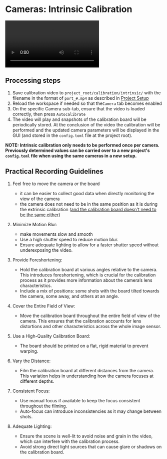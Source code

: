 # Cameras: Intrinsic Calibration

<video  controls>
  <source src="../videos/intrinsic_calibration_demo.mp4" type="video/mp4">
</video>

## Processing steps

1. Save calibration video to `project_root/calibration/intrinsic/` with the filename in the format of `port_#.mp4` as described in [Project Setup](project_setup.md#stage-1-intrinsic-calibration)
2. Reload the workspace if needed so that the`Camera` tab becomes enabled 
3. On the specific Camera sub-tab, ensure that the video is loaded correctly, then press `Autocalibrate`
4. The video will play and snapshots of the calibration board will be periodically stored. At the conclusion of the video the calibration will be performed and the updated camera parameters will be displayed in the GUI (and stored in the `config.toml` file at the project root).

**NOTE: Intrinsic calibration only needs to be performed once per camera. Previously determined values can be carried over to a new project's `config.toml` file when using the same cameras in a new setup.** 

## Practical Recording Guidelines
1. Feel free to move the camera *or* the board
    - it can be easier to collect good data when directly monitoring the view of the camera
    - the camera does not need to be in the same position as it is during the extrinsic calibration ([and the calibration board doesn't need to be the same either](calibration_board.md#different-boards-from-intrinsic-and-extrinsic-calibration))

2. Minimize Motion Blur:
    - make movements slow and smooth 
    - Use a high shutter speed to reduce motion blur. 
    - Ensure adequate lighting to allow for a faster shutter speed without underexposing the video.

3. Provide Foreshortening:
    - Hold the calibration board at various angles relative to the camera. This introduces foreshortening, which is crucial for the calibration process as it provides more information about the camera’s lens characteristics.
    - Include a mix of positions: some shots with the board tilted towards the camera, some away, and others at an angle.

4. Cover the Entire Field of View:
    - Move the calibration board throughout the entire field of view of the camera. This ensures that the calibration accounts for lens distortions and other characteristics across the whole image sensor.

5. Use a High-Quality Calibration Board:
    - The board should be printed on a flat, rigid material to prevent warping.

6. Vary the Distance:
    - Film the calibration board at different distances from the camera. This variation helps in understanding how the camera focuses at different depths.

7. Consistent Focus:
    - Use manual focus if available to keep the focus consistent throughout the filming. 
    - Auto-focus can introduce inconsistencies as it may change between shots.

8. Adequate Lighting:
    - Ensure the scene is well-lit to avoid noise and grain in the video, which can interfere with the calibration process.
    - Avoid strong direct light sources that can cause glare or shadows on the calibration board.
